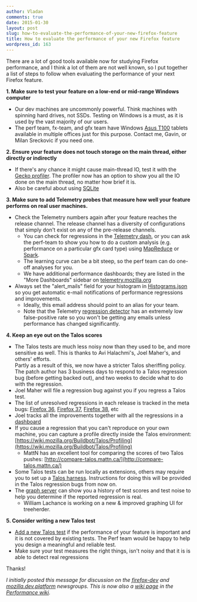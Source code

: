 ```yaml
---
author: Vladan
comments: true
date: 2015-01-30
layout: post
slug: how-to-evaluate-the-performance-of-your-new-firefox-feature
title: How to evaluate the performance of your new Firefox feature
wordpress_id: 163
---
```

There are a lot of good tools available now for studying Firefox performance, and I think a lot of them are not well known, so I put together a list of steps to follow when evaluating the performance of your next Firefox feature.

**1. Make sure to test your feature on a low-end or mid-range Windows computer**

* Our dev machines are uncommonly powerful. Think machines with spinning hard drives, not SSDs. Testing on Windows is a must, as it is used by the vast majority of our users.
* The perf team, fx-team, and gfx team have Windows [Asus T100](http://www.amazon.com/Transformer-T100TA-C1-GR-Detachable-Touchscreen-Laptop/dp/B00K0G2XA4) tablets available in multiple offices just for this purpose. Contact me, Gavin, or Milan Sreckovic if you need one.

**2. Ensure your feature does not touch storage on the main thread, either directly or indirectly**

* If there's any chance it might cause main-thread IO, test it with the [Gecko profiler](https://developer.mozilla.org/en-US/docs/Mozilla/Performance/Reporting_a_Performance_Problem). The profiler now has an option to show you all the IO done on the main thread, no matter how brief it is.
* Also be careful about using [SQLite ](https://wiki.mozilla.org/Performance/Avoid_SQLite_In_Your_Next_Firefox_Feature)

**3. Make sure to add Telemetry probes that measure how well your feature performs on real user machines.**

* Check the Telemetry numbers again after your feature reaches the release channel. The release channel has a diversity of configurations that simply don't exist on any of the pre-release channels.
  * You can check for regressions in the [Telemetry dash](https://telemetry.mozilla.org/), or you can ask the perf-team to show you how to do a custom analysis (e.g. performance on a particular gfx card type) using [MapReduce](http://mreid-moz.github.io/blog/2013/11/06/current-state-of-telemetry-analysis/) or [Spark](http://robertovitillo.com/2015/01/16/next-gen-data-analysis-framework-for-telemetry/).
  * The learning curve can be a bit steep, so the perf team can do one-off analyses for you.
  * We have additional performance dashboards; they are listed in the "More Dashboards" sidebar on [telemetry.mozilla.org](https://telemetry.mozilla.org/)
* Always set the "alert_mails" field for your histogram in [Histograms.json](http://mxr.mozilla.org/mozilla-central/source/toolkit/components/telemetry/Histograms.json) so you get automatic e-mail notifications of performance regressions and improvements.
  * Ideally, this email address should point to an alias for your team.
  * Note that the Telemetry [regression detector](http://mozilla.github.io/cerberus/dashboard/) has an extremely low false-positive rate so you won't be getting any emails unless performance has changed significantly.

**4. Keep an eye out on the Talos scores**

  * The Talos tests are much less noisy now than they used to be, and more sensitive as well. This is thanks to Avi Halachmi's, Joel Maher's, and others' efforts.  
  Partly as a result of this, we now have a stricter Talos sheriffing policy. The patch author has 3 business days to respond to a Talos regression bug (before getting backed out), and two weeks to decide what to do with the regression.
  * Joel Maher will file a regression bug against you if you regress a Talos test.
  * The list of unresolved regressions in each release is tracked in the meta bugs: [Firefox 36](https://bugzilla.mozilla.org/show_bug.cgi?id=1084461), [Firefox 37](https://bugzilla.mozilla.org/show_bug.cgi?id=1108235), [Firefox 38](https://bugzilla.mozilla.org/show_bug.cgi?id=1122690), etc
  * Joel tracks all the improvements together with all the regressions in a [dashboard](http://alertmanager.allizom.org:8080/alerts.html?showAll=1)
  * If you cause a regression that you can't reproduce on your own machine, you can capture a profile directly inside the Talos environment:
[https://wiki.mozilla.org/Buildbot/Talos/Profiling](https://wiki.mozilla.org/Buildbot/Talos/Profiling)
    * MattN has an excellent tool for comparing the scores of two Talos pushes: [http://compare-talos.mattn.ca/](http://compare-talos.mattn.ca/)
  * Some Talos tests can be run locally as extensions, others may require you to set up a [Talos harness](https://wiki.mozilla.org/Buildbot/Talos/Running#Running_locally_-_Source_Code). Instructions for doing this will be provided in the Talos regression bugs from now on.
  * The [graph server](http://graphs.mozilla.org/graph.html) can show you a history of test scores and test noise to help you determine if the reported regression is real.
    * William Lachance is working on a new & improved graphing UI for treeherder.

**5. Consider writing a new Talos test**

* [Add a new Talos test](https://wiki.mozilla.org/Buildbot/Talos/Misc#Adding_a_new_test) if the performance of your feature is important and it is not covered by existing tests. The Perf team would be happy to help you design a meaningful and reliable test.
* Make sure your test measures the right things, isn't noisy and that it is is able to detect real regressions

Thanks!

_I initially posted this message for discussion on the [firefox-dev](https://groups.google.com/forum/#!topic/firefox-dev/ZJn00jAkEjM) and [mozilla.dev.platform](https://groups.google.com/d/msg/mozilla.dev.platform/eXnB52BA2A4/wTTkuQRihg4J) newsgroups. This is now also a [wiki page](https://wiki.mozilla.org/Performance/Evaluating_Performance_of_New_Features) in the [Performance wiki](https://wiki.mozilla.org/Performance)._
